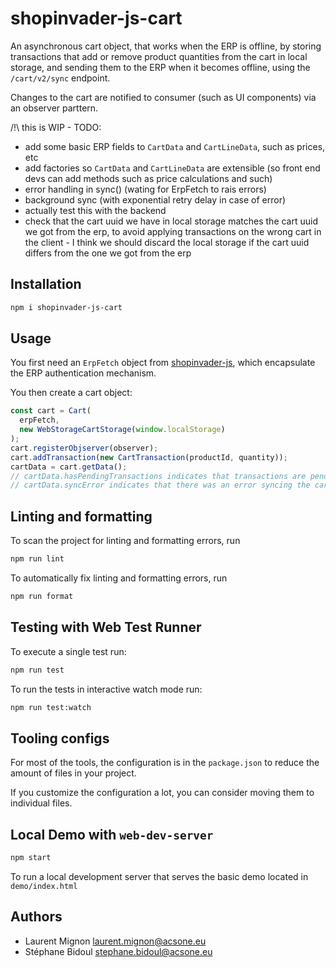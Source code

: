 # shopinvader-js-cart

An asynchronous cart object, that works when the ERP is offline, by storing transactions
that add or remove product quantities from the cart in local storage, and sending them
to the ERP when it becomes offline, using the `/cart/v2/sync` endpoint.

Changes to the cart are notified to consumer (such as UI components) via an observer
parttern.

/!\ this is WIP - TODO:

- add some basic ERP fields to `CartData` and `CartLineData`, such as prices, etc
- add factories so `CartData` and `CartLineData` are extensible (so front end devs
  can add methods such as price calculations and such)
- error handling in sync() (wating for ErpFetch to rais errors)
- background sync (with exponential retry delay in case of error)
- actually test this with the backend
- check that the cart uuid we have in local storage matches the cart uuid we got from
  the erp, to avoid applying transactions on the wrong cart in the client - I think we
  should discard the local storage if the cart uuid differs from the one we got from the
  erp

## Installation

```bash
npm i shopinvader-js-cart
```

## Usage

You first need an `ErpFetch` object from
[shopinvader-js](https://github.com/shopinvader/shopinvader-js), which encapsulate the
ERP authentication mechanism.

You then create a cart object:

```typescript
const cart = Cart(
  erpFetch,
  new WebStorageCartStorage(window.localStorage)
);
cart.registerObjserver(observer);
cart.addTransaction(new CartTransaction(productId, quantity));
cartData = cart.getData();
// cartData.hasPendingTransactions indicates that transactions are pending synchronization
// cartData.syncError indicates that there was an error syncing the cart with the ERP
```

## Linting and formatting

To scan the project for linting and formatting errors, run

```bash
npm run lint
```

To automatically fix linting and formatting errors, run

```bash
npm run format
```

## Testing with Web Test Runner

To execute a single test run:

```bash
npm run test
```

To run the tests in interactive watch mode run:

```bash
npm run test:watch
```


## Tooling configs

For most of the tools, the configuration is in the `package.json` to reduce the amount of files in your project.

If you customize the configuration a lot, you can consider moving them to individual files.

## Local Demo with `web-dev-server`

```bash
npm start
```

To run a local development server that serves the basic demo located in `demo/index.html`

## Authors

- Laurent Mignon <laurent.mignon@acsone.eu>
- Stéphane Bidoul <stephane.bidoul@acsone.eu>
